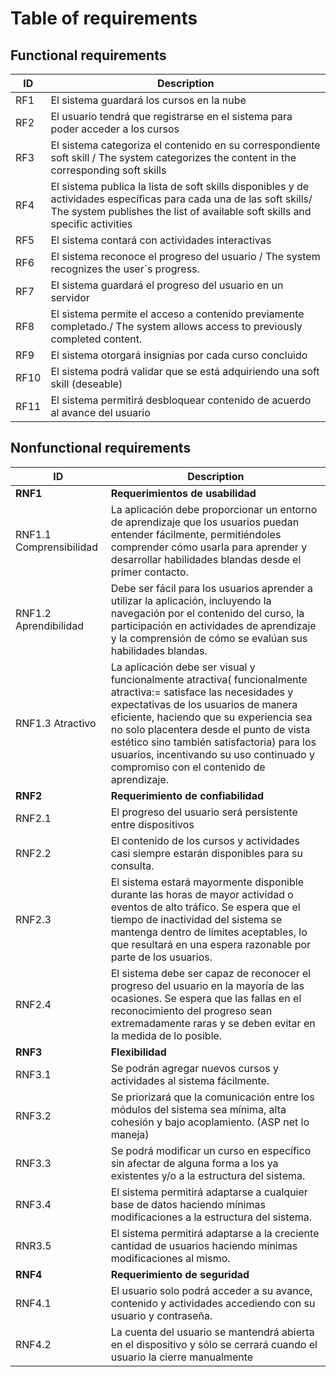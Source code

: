 # Table of requirements

## Functional requirements

ID|Description
-|-
RF1|El sistema guardará los cursos en la nube
RF2|El usuario tendrá que registrarse en el sistema para poder acceder a los cursos
RF3|El sistema categoriza el contenido en su correspondiente soft skill / The system categorizes the content in the corresponding soft skills
RF4|El sistema publica la lista de soft skills disponibles y de actividades específicas para cada una de las soft skills/ The system publishes the list of available soft skills and specific activities
RF5|El sistema contará con actividades interactivas
RF6|El sistema reconoce el progreso del usuario / The system recognizes the user´s progress.
RF7|El sistema guardará el progreso del usuario en un servidor
RF8|El sistema permite el acceso a contenido previamente completado./ The system allows access to previously completed content.
RF9|El sistema otorgará insignias por cada curso concluido
RF10|El sistema podrá validar que se está adquiriendo una soft skill (deseable)
RF11|El sistema permitirá desbloquear contenido de acuerdo al avance del usuario

## Nonfunctional requirements

ID|Description
-|-
**RNF1** | **Requerimientos de usabilidad**
RNF1.1 Comprensibilidad | La aplicación debe proporcionar un entorno de aprendizaje que los usuarios puedan entender fácilmente, permitiéndoles comprender cómo usarla para aprender y desarrollar habilidades blandas desde el primer contacto.
RNF1.2 Aprendibilidad | Debe ser fácil para los usuarios aprender a utilizar la aplicación, incluyendo la navegación por el contenido del curso, la participación en actividades de aprendizaje y la comprensión de cómo se evalúan sus habilidades blandas.
RNF1.3 Atractivo | La aplicación debe ser visual y funcionalmente atractiva( funcionalmente atractiva:= satisface las necesidades y expectativas de los usuarios de manera eficiente, haciendo que su experiencia sea no solo placentera desde el punto de vista estético sino también satisfactoria) para los usuarios, incentivando su uso continuado y compromiso con el contenido de aprendizaje.
**RNF2** | **Requerimiento de confiabilidad**
RNF2.1 | El progreso del usuario será persistente entre dispositivos
RNF2.2 | El contenido de los cursos y actividades casi siempre estarán disponibles para su consulta.
RNF2.3 | El sistema estará mayormente disponible durante las horas de mayor actividad o eventos de alto tráfico. Se espera que el tiempo de inactividad del sistema se mantenga dentro de límites aceptables, lo que resultará en una espera razonable por parte de los usuarios.
RNF2.4|El sistema debe ser capaz de reconocer el progreso del usuario en la mayoría de las ocasiones. Se espera que las fallas en el reconocimiento del progreso sean extremadamente raras y se deben evitar en la medida de lo posible.
**RNF3** | **Flexibilidad**
RNF3.1 | Se podrán agregar nuevos cursos y actividades al sistema fácilmente.
RNF3.2 | Se priorizará que la comunicación entre los módulos del sistema sea mínima, alta cohesión y bajo acoplamiento. (ASP net lo maneja)
RNF3.3 | Se podrá modificar un curso en específico sin afectar de alguna forma a los ya existentes y/o a la estructura del sistema.
RNF3.4 | El sistema permitirá adaptarse a cualquier base de datos haciendo mínimas modificaciones a la estructura del sistema.
RNR3.5 | El sistema permitirá adaptarse a la creciente cantidad de usuarios haciendo mínimas modificaciones al mismo.
**RNF4** | **Requerimiento de seguridad**
RNF4.1 | El usuario solo podrá acceder a su avance, contenido y actividades accediendo con su usuario y contraseña.
RNF4.2 | La cuenta del usuario se mantendrá abierta en el dispositivo y sólo se cerrará cuando el usuario la cierre manualmente
